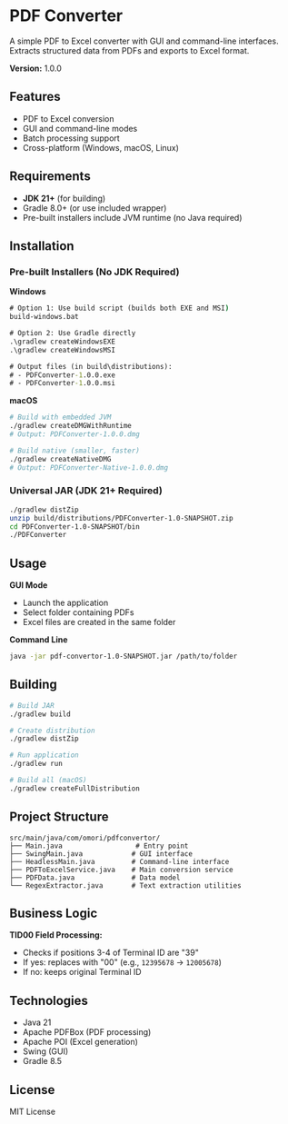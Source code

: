 # PDF Converter

A simple PDF to Excel converter with GUI and command-line interfaces. Extracts structured data from PDFs and exports to Excel format.

**Version:** 1.0.0

## Features

- PDF to Excel conversion
- GUI and command-line modes
- Batch processing support
- Cross-platform (Windows, macOS, Linux)

## Requirements

- **JDK 21+** (for building)
- Gradle 8.0+ (or use included wrapper)
- Pre-built installers include JVM runtime (no Java required)

## Installation

### Pre-built Installers (No JDK Required)

**Windows**
```cmd
# Option 1: Use build script (builds both EXE and MSI)
build-windows.bat

# Option 2: Use Gradle directly
.\gradlew createWindowsEXE
.\gradlew createWindowsMSI

# Output files (in build\distributions):
# - PDFConverter-1.0.0.exe
# - PDFConverter-1.0.0.msi
```

**macOS**
```bash
# Build with embedded JVM
./gradlew createDMGWithRuntime
# Output: PDFConverter-1.0.0.dmg

# Build native (smaller, faster)
./gradlew createNativeDMG
# Output: PDFConverter-Native-1.0.0.dmg
```

### Universal JAR (JDK 21+ Required)

```bash
./gradlew distZip
unzip build/distributions/PDFConverter-1.0-SNAPSHOT.zip
cd PDFConverter-1.0-SNAPSHOT/bin
./PDFConverter
```

## Usage

**GUI Mode**
- Launch the application
- Select folder containing PDFs
- Excel files are created in the same folder

**Command Line**
```bash
java -jar pdf-convertor-1.0-SNAPSHOT.jar /path/to/folder
```

## Building

```bash
# Build JAR
./gradlew build

# Create distribution
./gradlew distZip

# Run application
./gradlew run

# Build all (macOS)
./gradlew createFullDistribution
```

## Project Structure

```
src/main/java/com/omori/pdfconvertor/
├── Main.java                  # Entry point
├── SwingMain.java            # GUI interface
├── HeadlessMain.java         # Command-line interface
├── PDFToExcelService.java    # Main conversion service
├── PDFData.java              # Data model
└── RegexExtractor.java       # Text extraction utilities
```

## Business Logic

**TID00 Field Processing:**
- Checks if positions 3-4 of Terminal ID are "39"
- If yes: replaces with "00" (e.g., `12395678` → `12005678`)
- If no: keeps original Terminal ID

## Technologies

- Java 21
- Apache PDFBox (PDF processing)
- Apache POI (Excel generation)
- Swing (GUI)
- Gradle 8.5

## License

MIT License